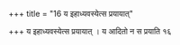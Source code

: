 +++
title = "16 य इहाध्यवस्येत्स प्रयायात्"

+++
य इहाध्यवस्येत्स प्रयायात् । य आदितो न स प्रयाति १६